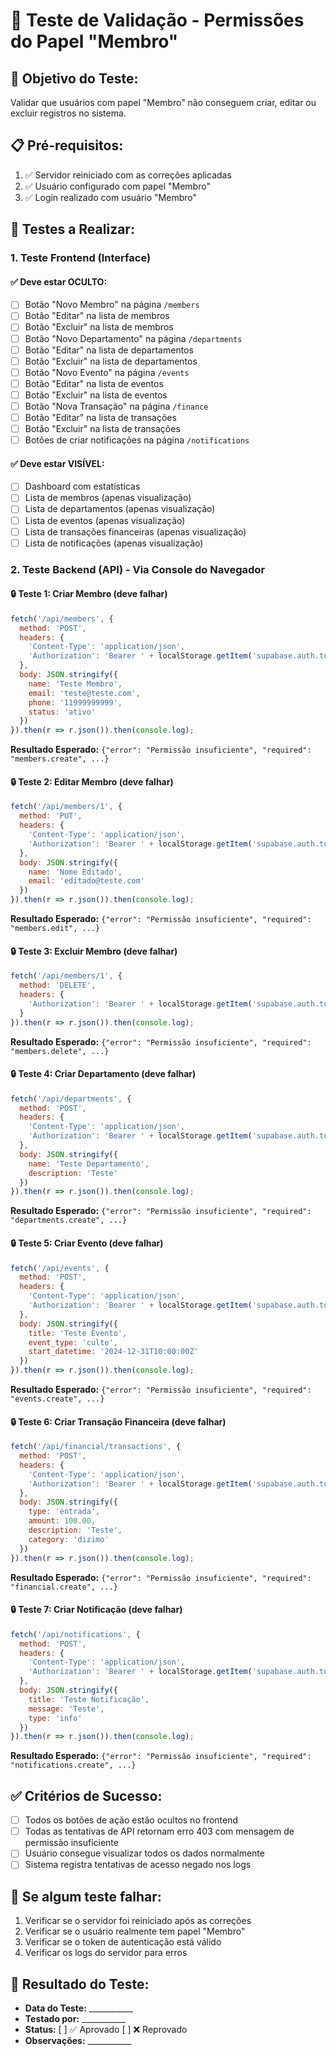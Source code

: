 # 🧪 Teste de Validação - Permissões do Papel "Membro"

## 🎯 **Objetivo do Teste:**
Validar que usuários com papel "Membro" não conseguem criar, editar ou excluir registros no sistema.

## 📋 **Pré-requisitos:**
1. ✅ Servidor reiniciado com as correções aplicadas
2. ✅ Usuário configurado com papel "Membro"
3. ✅ Login realizado com usuário "Membro"

## 🧪 **Testes a Realizar:**

### **1. Teste Frontend (Interface)**
#### ✅ **Deve estar OCULTO:**
- [ ] Botão "Novo Membro" na página `/members`
- [ ] Botão "Editar" na lista de membros
- [ ] Botão "Excluir" na lista de membros
- [ ] Botão "Novo Departamento" na página `/departments`
- [ ] Botão "Editar" na lista de departamentos
- [ ] Botão "Excluir" na lista de departamentos
- [ ] Botão "Novo Evento" na página `/events`
- [ ] Botão "Editar" na lista de eventos
- [ ] Botão "Excluir" na lista de eventos
- [ ] Botão "Nova Transação" na página `/finance`
- [ ] Botão "Editar" na lista de transações
- [ ] Botão "Excluir" na lista de transações
- [ ] Botões de criar notificações na página `/notifications`

#### ✅ **Deve estar VISÍVEL:**
- [ ] Dashboard com estatísticas
- [ ] Lista de membros (apenas visualização)
- [ ] Lista de departamentos (apenas visualização)
- [ ] Lista de eventos (apenas visualização)
- [ ] Lista de transações financeiras (apenas visualização)
- [ ] Lista de notificações (apenas visualização)

### **2. Teste Backend (API) - Via Console do Navegador**

#### 🔒 **Teste 1: Criar Membro (deve falhar)**
```javascript
fetch('/api/members', {
  method: 'POST',
  headers: {
    'Content-Type': 'application/json',
    'Authorization': 'Bearer ' + localStorage.getItem('supabase.auth.token')
  },
  body: JSON.stringify({
    name: 'Teste Membro',
    email: 'teste@teste.com',
    phone: '11999999999',
    status: 'ativo'
  })
}).then(r => r.json()).then(console.log);
```
**Resultado Esperado:** `{"error": "Permissão insuficiente", "required": "members.create", ...}`

#### 🔒 **Teste 2: Editar Membro (deve falhar)**
```javascript
fetch('/api/members/1', {
  method: 'PUT',
  headers: {
    'Content-Type': 'application/json',
    'Authorization': 'Bearer ' + localStorage.getItem('supabase.auth.token')
  },
  body: JSON.stringify({
    name: 'Nome Editado',
    email: 'editado@teste.com'
  })
}).then(r => r.json()).then(console.log);
```
**Resultado Esperado:** `{"error": "Permissão insuficiente", "required": "members.edit", ...}`

#### 🔒 **Teste 3: Excluir Membro (deve falhar)**
```javascript
fetch('/api/members/1', {
  method: 'DELETE',
  headers: {
    'Authorization': 'Bearer ' + localStorage.getItem('supabase.auth.token')
  }
}).then(r => r.json()).then(console.log);
```
**Resultado Esperado:** `{"error": "Permissão insuficiente", "required": "members.delete", ...}`

#### 🔒 **Teste 4: Criar Departamento (deve falhar)**
```javascript
fetch('/api/departments', {
  method: 'POST',
  headers: {
    'Content-Type': 'application/json',
    'Authorization': 'Bearer ' + localStorage.getItem('supabase.auth.token')
  },
  body: JSON.stringify({
    name: 'Teste Departamento',
    description: 'Teste'
  })
}).then(r => r.json()).then(console.log);
```
**Resultado Esperado:** `{"error": "Permissão insuficiente", "required": "departments.create", ...}`

#### 🔒 **Teste 5: Criar Evento (deve falhar)**
```javascript
fetch('/api/events', {
  method: 'POST',
  headers: {
    'Content-Type': 'application/json',
    'Authorization': 'Bearer ' + localStorage.getItem('supabase.auth.token')
  },
  body: JSON.stringify({
    title: 'Teste Evento',
    event_type: 'culto',
    start_datetime: '2024-12-31T10:00:00Z'
  })
}).then(r => r.json()).then(console.log);
```
**Resultado Esperado:** `{"error": "Permissão insuficiente", "required": "events.create", ...}`

#### 🔒 **Teste 6: Criar Transação Financeira (deve falhar)**
```javascript
fetch('/api/financial/transactions', {
  method: 'POST',
  headers: {
    'Content-Type': 'application/json',
    'Authorization': 'Bearer ' + localStorage.getItem('supabase.auth.token')
  },
  body: JSON.stringify({
    type: 'entrada',
    amount: 100.00,
    description: 'Teste',
    category: 'dizimo'
  })
}).then(r => r.json()).then(console.log);
```
**Resultado Esperado:** `{"error": "Permissão insuficiente", "required": "financial.create", ...}`

#### 🔒 **Teste 7: Criar Notificação (deve falhar)**
```javascript
fetch('/api/notifications', {
  method: 'POST',
  headers: {
    'Content-Type': 'application/json',
    'Authorization': 'Bearer ' + localStorage.getItem('supabase.auth.token')
  },
  body: JSON.stringify({
    title: 'Teste Notificação',
    message: 'Teste',
    type: 'info'
  })
}).then(r => r.json()).then(console.log);
```
**Resultado Esperado:** `{"error": "Permissão insuficiente", "required": "notifications.create", ...}`

## ✅ **Critérios de Sucesso:**
- [ ] Todos os botões de ação estão ocultos no frontend
- [ ] Todas as tentativas de API retornam erro 403 com mensagem de permissão insuficiente
- [ ] Usuário consegue visualizar todos os dados normalmente
- [ ] Sistema registra tentativas de acesso negado nos logs

## 🚨 **Se algum teste falhar:**
1. Verificar se o servidor foi reiniciado após as correções
2. Verificar se o usuário realmente tem papel "Membro"
3. Verificar se o token de autenticação está válido
4. Verificar os logs do servidor para erros

## 📝 **Resultado do Teste:**
- **Data do Teste:** ___________
- **Testado por:** ___________
- **Status:** [ ] ✅ Aprovado [ ] ❌ Reprovado
- **Observações:** ___________